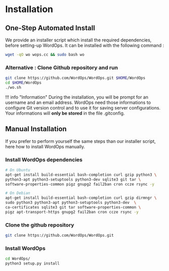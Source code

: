 # Installation

## One-Step Automated Install

We provide an installer script which install the required dependencies, before setting-up WordOps. It can be installed with the following command :

```bash
wget -qO wo wops.cc && sudo bash wo
```

### Alternative : Clone Github repository and run

```bash
git clone https://github.com/WordOps/WordOps.git $HOME/WordOps
cd $HOME/WordOps
./wo.sh
```

!!! info "Information"
    During the installation, you will be prompt for an username and an email address. WordOps need those informations to configure Git version control and to use it for saving server configurations. Your informations will **only be stored** in the file .gitconfig.

## Manual Installation

If you prefer to perform yourself the same steps than our installer script, here how to install WordOps manually.

### Install WordOps dependencies

```bash
# On Ubuntu
apt-get install build-essential bash-completion curl gzip python3 \
python3-apt python3-setuptools python3-dev sqlite3 git tar \
software-properties-common pigz gnupg2 fail2ban cron ccze rsync -y

# On Debian
apt-get install build-essential bash-completion curl gzip dirmngr \
sudo python3 python3-apt python3-setuptools python3-dev  \
ca-certificates sqlite3 git tar software-properties-common \
pigz apt-transport-https gnupg2 fail2ban cron ccze rsync -y
```

### Clone the github repository

```bash
git clone https://github.com/WordOps/WordOps.git
```

### Install WordOps

```bash
cd WordOps/
python3 setup.py install
```
